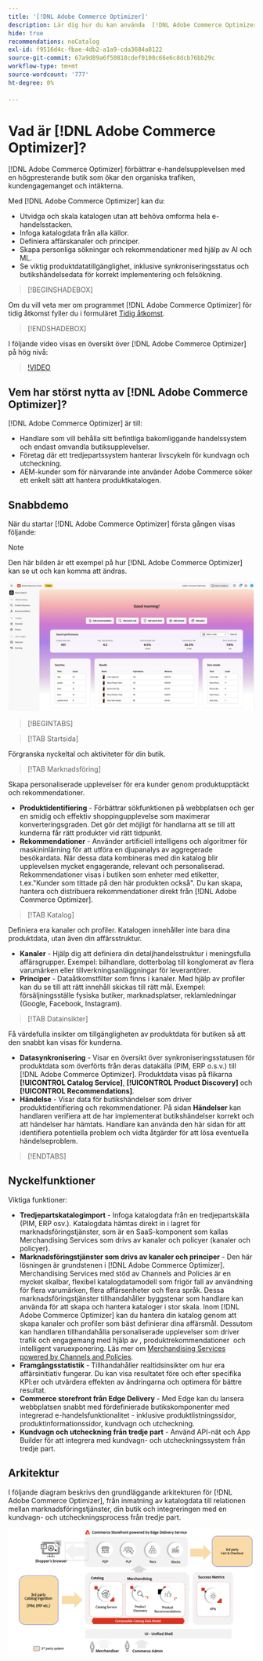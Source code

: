 ```yaml
---
title: '[!DNL Adobe Commerce Optimizer]'
description: Lär dig hur du kan använda  [!DNL Adobe Commerce Optimizer] för att leverera en snabb, prestandabaserad butik med en skalbar katalog som gör att du kan optimera din befintliga e-handelslösning genom att öka trafiken och öka engagemanget och konverteringen.
hide: true
recommendations: noCatalog
exl-id: f9516d4c-fbae-4db2-a1a9-cda3684a8122
source-git-commit: 67a9d89a6f50818cdef0108c66e6c8dcb76bb29c
workflow-type: tm+mt
source-wordcount: '777'
ht-degree: 0%

---
```


# Vad är [!DNL Adobe Commerce Optimizer]?

[!DNL Adobe Commerce Optimizer] förbättrar e-handelsupplevelsen med en högpresterande butik som ökar den organiska trafiken, kundengagemanget och intäkterna.

Med [!DNL Adobe Commerce Optimizer] kan du:

- Utvidga och skala katalogen utan att behöva omforma hela e-handelsstacken.
- Infoga katalogdata från alla källor.
- Definiera affärskanaler och principer.
- Skapa personliga sökningar och rekommendationer med hjälp av AI och ML.
- Se viktig produktdatatillgänglighet, inklusive synkroniseringsstatus och butikshändelsedata för korrekt implementering och felsökning.

>[!BEGINSHADEBOX]

Om du vill veta mer om programmet [!DNL Adobe Commerce Optimizer] för tidig åtkomst fyller du i formuläret [Tidig åtkomst](https://forms.office.com/Pages/ResponsePage.aspx?id=Wht7-jR7h0OUrtLBeN7O4WOxhjY2doZPikS2hIbfmL5UMlhTMTYzVDhPQVFNTUFYUjJHNlRKTE5TWS4u).

>[!ENDSHADEBOX]

I följande video visas en översikt över [!DNL Adobe Commerce Optimizer] på hög nivå:

>[!VIDEO](https://video.tv.adobe.com/v/3450226)

## Vem har störst nytta av [!DNL Adobe Commerce Optimizer]?

[!DNL Adobe Commerce Optimizer] är till:

- Handlare som vill behålla sitt befintliga bakomliggande handelssystem och endast omvandla butiksupplevelser.
- Företag där ett tredjepartssystem hanterar livscykeln för kundvagn och utcheckning.
- AEM-kunder som för närvarande inte använder Adobe Commerce söker ett enkelt sätt att hantera produktkatalogen.

## Snabbdemo

När du startar [!DNL Adobe Commerce Optimizer] första gången visas följande:

>[!NOTE]
>
>Den här bilden är ett exempel på hur [!DNL Adobe Commerce Optimizer] kan se ut och kan komma att ändras.

![[!DNL Adobe Commerce Optimizer]-gränssnitt](assets/user-interface.png)

>[!BEGINTABS]

>[!TAB Startsida]

Förgranska nyckeltal och aktiviteter för din butik.

>[!TAB Marknadsföring]

Skapa personaliserade upplevelser för era kunder genom produktupptäckt och rekommendationer.

- **Produktidentifiering** - Förbättrar sökfunktionen på webbplatsen och ger en smidig och effektiv shoppingupplevelse som maximerar konverteringsgraden. Det gör det möjligt för handlarna att se till att kunderna får rätt produkter vid rätt tidpunkt.
- **Rekommendationer** - Använder artificiell intelligens och algoritmer för maskininlärning för att utföra en djupanalys av aggregerade besökardata. När dessa data kombineras med din katalog blir upplevelsen mycket engagerande, relevant och personaliserad. Rekommendationer visas i butiken som enheter med etiketter, t.ex.&quot;Kunder som tittade på den här produkten också&quot;. Du kan skapa, hantera och distribuera rekommendationer direkt från [!DNL Adobe Commerce Optimizer].

>[!TAB Katalog]

Definiera era kanaler och profiler. Katalogen innehåller inte bara dina produktdata, utan även din affärsstruktur.

- **Kanaler** - Hjälp dig att definiera din detaljhandelsstruktur i meningsfulla affärsgrupper. Exempel: bilhandlare, dotterbolag till konglomerat av flera varumärken eller tillverkningsanläggningar för leverantörer.
- **Principer** - Dataåtkomstfilter som finns i kanaler. Med hjälp av profiler kan du se till att rätt innehåll skickas till rätt mål. Exempel: försäljningsställe fysiska butiker, marknadsplatser, reklamledningar (Google, Facebook, Instagram).

>[!TAB Datainsikter]

Få värdefulla insikter om tillgängligheten av produktdata för butiken så att den snabbt kan visas för kunderna.

- **Datasynkronisering** - Visar en översikt över synkroniseringsstatusen för produktdata som överförts från deras datakälla (PIM, ERP o.s.v.) till [!DNL Adobe Commerce Optimizer]. Produktdata visas på flikarna **[!UICONTROL Catalog Service]**, **[!UICONTROL Product Discovery]** och **[!UICONTROL Recommendations]**.
- **Händelse** - Visar data för butikshändelser som driver produktidentifiering och rekommendationer. På sidan **Händelser** kan handlaren verifiera att de har implementerat butikshändelser korrekt och att händelser har hämtats. Handlare kan använda den här sidan för att identifiera potentiella problem och vidta åtgärder för att lösa eventuella händelseproblem.

>[!ENDTABS]

## Nyckelfunktioner

Viktiga funktioner:

- **Tredjepartskatalogimport** - Infoga katalogdata från en tredjepartskälla (PIM, ERP osv.). Katalogdata hämtas direkt in i lagret för marknadsföringstjänster, som är en SaaS-komponent som kallas Merchandising Services som drivs av kanaler och policyer (kanaler och policyer).
- **Marknadsföringstjänster som drivs av kanaler och principer** - Den här lösningen är grundstenen i [!DNL Adobe Commerce Optimizer]. Merchandising Services med stöd av Channels and Policies är en mycket skalbar, flexibel katalogdatamodell som frigör fall av användning för flera varumärken, flera affärsenheter och flera språk. Dessa marknadsföringstjänster tillhandahåller byggstenar som handlare kan använda för att skapa och hantera kataloger i stor skala. Inom [!DNL Adobe Commerce Optimizer] kan du hantera din katalog genom att skapa kanaler och profiler som bäst definierar dina affärsmål. Dessutom kan handlaren tillhandahålla personaliserade upplevelser som driver trafik och engagemang med hjälp av &#x200B;, produktrekommendationer &#x200B; och intelligent varuexponering. Läs mer om [Merchandising Services powered by Channels and Policies](https://experienceleague.adobe.com/en/docs/commerce/merchandising-services/overview).
- **Framgångsstatistik** - Tillhandahåller realtidsinsikter om hur era affärsinitiativ fungerar. Du kan visa resultatet före och efter specifika KPI:er och utvärdera effekten av ändringarna och optimera för bättre resultat.
- **Commerce storefront från Edge Delivery** - Med Edge kan du lansera webbplatsen snabbt med fördefinierade butikskomponenter med integrerad e-handelsfunktionalitet - inklusive produktlistningssidor, produktinformationssidor, kundvagn och utcheckning.
- **Kundvagn och utcheckning från tredje part** - Använd API-nät och App Builder för att integrera med kundvagn- och utcheckningssystem från tredje part.

## Arkitektur

I följande diagram beskrivs den grundläggande arkitekturen för [!DNL Adobe Commerce Optimizer], från inmatning av katalogdata till relationen mellan marknadsföringstjänster, din butik och integreringen med en kundvagn- och utcheckningsprocess från tredje part.

![[!DNL Adobe Commerce Optimizer]-arkitektur](assets/architecture.png)
